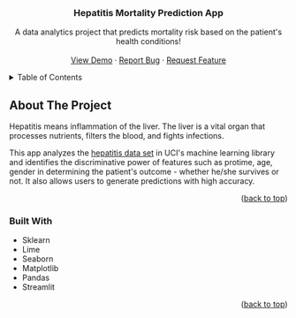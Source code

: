 <div id="top"></div>

<!-- PROJECT LOGO -->
<br />

<h3 align="center">Hepatitis Mortality Prediction App</h3>

  <p align="center">
    A data analytics project that predicts mortality risk based on the patient's health conditions!
    <br />
    <br />
    <a href="https://share.streamlit.io/zhishan03/hepatitis-mortality-app/app.py">View Demo</a>
    ·
    <a href="https://github.com/zhishan03/Music-Taste-Analysis/issues">Report Bug</a>
    ·
    <a href="https://github.com/zhishan03/Music-Taste-Analysis/issues">Request Feature</a>
  </p>
</div>



<!-- TABLE OF CONTENTS -->
<details>
  <summary>Table of Contents</summary>
  <ol>
    <li>
      <a href="#about-the-project">About The Project</a>
      <ul>
        <li><a href="#built-with">Built With</a></li>
      </ul>
    </li>
    <li><a href="#roadmap">Result</a></li>
  </ol>
</details>



<!-- ABOUT THE PROJECT -->
## About The Project

Hepatitis means inflammation of the liver. The liver is a vital organ that processes nutrients, filters the blood, and fights infections. 

This app analyzes the [hepatitis data set](https://archive.ics.uci.edu/ml/datasets/hepatitis) in UCI's machine learning library and identifies the discriminative power of features such as protime, age, gender in determining the patient's outcome - whether he/she survives or not. It also allows users to generate predictions with high accuracy.

<p align="right">(<a href="#top">back to top</a>)</p>


### Built With

* Sklearn
* Lime
* Seaborn
* Matplotlib
* Pandas
* Streamlit

<p align="right">(<a href="#top">back to top</a>)</p>


<!-- MARKDOWN LINKS & IMAGES -->
<!-- https://www.markdownguide.org/basic-syntax/#reference-style-links -->
[contributors-shield]: https://img.shields.io/github/contributors/github_username/repo_name.svg?style=for-the-badge
[contributors-url]: https://github.com/github_username/repo_name/graphs/contributors
[forks-shield]: https://img.shields.io/github/forks/github_username/repo_name.svg?style=for-the-badge
[forks-url]: https://github.com/github_username/repo_name/network/members
[stars-shield]: https://img.shields.io/github/stars/github_username/repo_name.svg?style=for-the-badge
[stars-url]: https://github.com/github_username/repo_name/stargazers
[issues-shield]: https://img.shields.io/github/issues/github_username/repo_name.svg?style=for-the-badge
[issues-url]: https://github.com/github_username/repo_name/issues
[license-shield]: https://img.shields.io/github/license/github_username/repo_name.svg?style=for-the-badge
[license-url]: https://github.com/github_username/repo_name/blob/master/LICENSE.txt
[linkedin-shield]: https://img.shields.io/badge/-LinkedIn-black.svg?style=for-the-badge&logo=linkedin&colorB=555
[linkedin-url]: https://linkedin.com/in/linkedin_username
[product-screenshot]: images/screenshot.png
